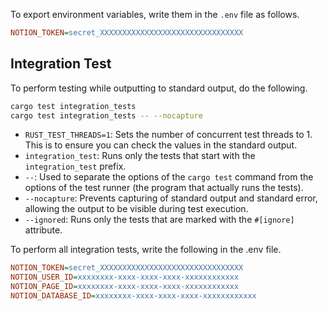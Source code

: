 To export environment variables, write them in the `.env` file as follows.

```ini
NOTION_TOKEN=secret_XXXXXXXXXXXXXXXXXXXXXXXXXXXXXXXX
```

## Integration Test

To perform testing while outputting to standard output, do the following.

```bash
cargo test integration_tests
cargo test integration_tests -- --nocapture
```

- `RUST_TEST_THREADS=1`: Sets the number of concurrent test threads to 1. This is to ensure you can check the values in the standard output.
- `integration_test`: Runs only the tests that start with the `integration_test` prefix.
- `--`: Used to separate the options of the `cargo test` command from the options of the test runner (the program that actually runs the tests).
- `--nocapture`: Prevents capturing of standard output and standard error, allowing the output to be visible during test execution.
- `--ignored`: Runs only the tests that are marked with the `#[ignore]` attribute.

To perform all integration tests, write the following in the .env file.

```ini
NOTION_TOKEN=secret_XXXXXXXXXXXXXXXXXXXXXXXXXXXXXXXX
NOTION_USER_ID=xxxxxxxx-xxxx-xxxx-xxxx-xxxxxxxxxxxx
NOTION_PAGE_ID=xxxxxxxx-xxxx-xxxx-xxxx-xxxxxxxxxxxx
NOTION_DATABASE_ID=xxxxxxxx-xxxx-xxxx-xxxx-xxxxxxxxxxxx
```
